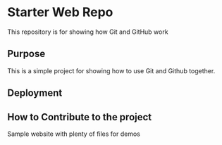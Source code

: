 # Starter Web Repo

This repository is for showing how Git and GitHub work

## Purpose

This is a simple project for showing how to use Git and Github together.

## Deployment

## How to Contribute to the project

Sample website with plenty of files for demos
